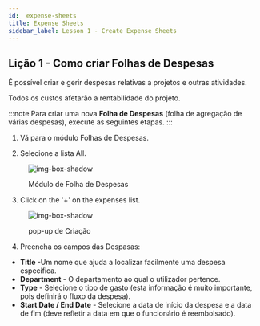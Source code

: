 ```yaml
---
id:  expense-sheets
title: Expense Sheets
sidebar_label: Lesson 1 - Create Expense Sheets
---
```


## Lição 1 - Como criar Folhas de Despesas

É possível criar e gerir despesas relativas a projetos e outras atividades.

Todos os custos afetarão a rentabilidade do projeto.

:::note 
Para criar uma nova **Folha de Despesas** (folha de agregação de várias despesas), execute as seguintes etapas.
:::

1. Vá para o módulo Folhas de Despesas.

2. Selecione a lista All.

<figure>

![img-box-shadow](/img/university/university-expense-sheets-1.png)
<figcaption>Módulo de Folha de Despesas</figcaption>
</figure>

3. Click on the '+' on the expenses list.

<figure>

![img-box-shadow](/img/university/university-expense-sheets-2-creation.png)
<figcaption>pop-up de Criação</figcaption>
</figure>

4. Preencha os campos das Despasas:

- **Title** -Um nome que ajuda a localizar facilmente uma despesa específica.
- **Department** - O departamento ao qual o utilizador pertence.
- **Type** - Selecione o tipo de gasto (esta informação é muito importante, pois definirá o fluxo da despesa).
- **Start Date / End Date** - Selecione a data de início da despesa e a data de fim (deve refletir a data em que o funcionário é reembolsado).


